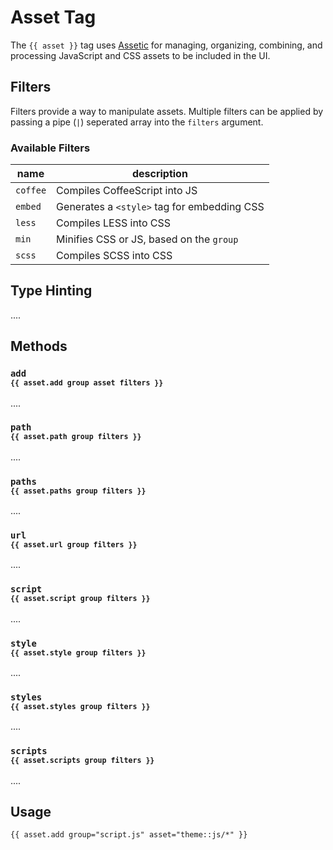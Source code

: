 # Asset Tag

The `{{ asset }}` tag uses [Assetic](https://github.com/kriswallsmith/assetic) for managing, organizing, combining, and processing JavaScript and CSS assets to be included in the UI.


## Filters
Filters provide a way to manipulate assets. Multiple filters can be applied by passing a pipe (`|`) seperated array into the `filters` argument.

### Available Filters

name | description
-|-
`coffee` | Compiles CoffeeScript into JS
`embed` | Generates a `<style>` tag for embedding CSS
`less` | Compiles LESS into CSS
`min` | Minifies CSS or JS, based on the `group`
`scss` | Compiles SCSS into CSS


## Type Hinting

....

## Methods

### `add`<br/><sub>`{{ asset.add group asset filters }}`</sub>
....

### `path`<br/><sub>`{{ asset.path group filters }}`</sub>
....

### `paths`<br/><sub>`{{ asset.paths group filters }}`</sub>
....

### `url`<br/><sub>`{{ asset.url group filters }}`</sub>
....

### `script`<br/><sub>`{{ asset.script group filters }}`</sub>
....

### `style`<br/><sub>`{{ asset.style group filters }}`</sub>
....

### `styles`<br/><sub>`{{ asset.styles group filters }}`</sub>
....

### `scripts`<br/><sub>`{{ asset.scripts group filters }}`</sub>
....


## Usage

```
{{ asset.add group="script.js" asset="theme::js/*" }}
```